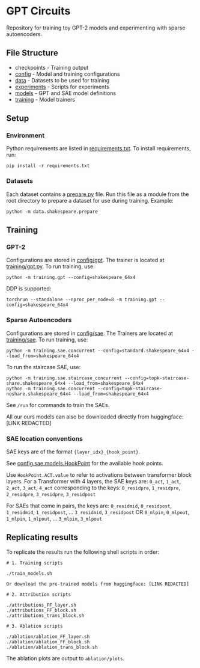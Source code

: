 # GPT Circuits
Repository for training toy GPT-2 models and experimenting with sparse autoencoders.

## File Structure
* checkpoints - Training output
* [config](config) - Model and training configurations
* [data](data) - Datasets to be used for training
* [experiments](experiments) - Scripts for experiments
* [models](models) - GPT and SAE model definitions
* [training](training) - Model trainers

## Setup

### Environment
Python requirements are listed in [requirements.txt](requirements.txt). To install requirements, run:

```
pip install -r requirements.txt
```

### Datasets
Each dataset contains a [prepare.py](data/shakespeare/prepare.py) file. Run this file as a module from the root directory to prepare a dataset for use during training. Example:
```
python -m data.shakespeare.prepare
```

## Training

### GPT-2

Configurations are stored in [config/gpt](config/gpt). The trainer is located at [training/gpt.py](training/gpt.py). To run training, use:

```
python -m training.gpt --config=shakespeare_64x4
```

DDP is supported:

```
torchrun --standalone --nproc_per_node=8 -m training.gpt --config=shakespeare_64x4
```

### Sparse Autoencoders

Configurations are stored in [config/sae](config/sae). The Trainers are located at [training/sae](training/sae). To run training, use:

```
python -m training.sae.concurrent --config=standard.shakespeare_64x4 --load_from=shakespeare_64x4
```

To run the staircase SAE, use:

```
python -m training.sae.staircase_concurrent --config=topk-staircase-share.shakespeare_64x4 --load_from=shakespeare_64x4
python -m training.sae.concurrent --config=topk-staircase-noshare.shakespeare_64x4 --load_from=shakespeare_64x4
```

See `/run` for commands to train the SAEs.

All our ours models can also be downloaded directly from huggingface: [LINK REDACTED]

### SAE location conventions

SAE keys are of the format `{layer_idx}_{hook_point}`.

See [config.sae.models.HookPoint](config/sae/models.py) for the available hook points.

Use `HookPoint.ACT.value` to refer to activations between transformer block layers.
For a Transformer with 4 layers, the SAE keys are:
`0_act`, `1_act`, `2_act`, `3_act`, `4_act`
corresponding to the keys:
`0_residpre`, `1_residpre`, `2_residpre`, `3_residpre`, `3_residpost`

For SAEs that come in pairs, the keys are:
`0_residmid`, `0_residpost`, `1_residmid`, `1_residpost`, ... `3_residmid`, `3_residpost`
OR
`0_mlpin`, `0_mlpout`, `1_mlpin`, `1_mlpout`, ... `3_mlpin`, `3_mlpout`

## Replicating results 

To replicate the results run the following shell scripts in order:

```
# 1. Training scripts

./train_models.sh

Or download the pre-trained models from huggingface: [LINK REDACTED]

# 2. Attribution scripts

./attributions_FF_layer.sh
./attributions_FF_block.sh
./attributions_trans_block.sh

# 3. Ablation scripts

./ablation/ablation_FF_layer.sh
./ablation/ablation_FF_block.sh
./ablation/ablation_trans_block.sh
```

The ablation plots are output to `ablation/plots`.